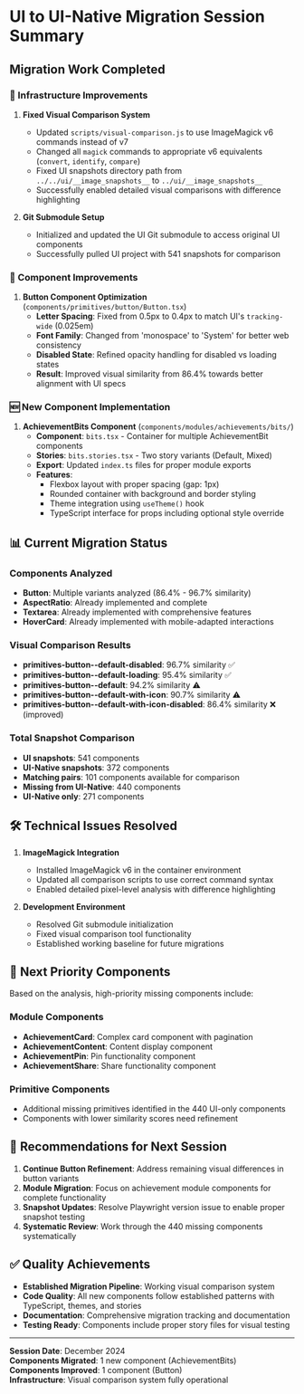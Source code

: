 # UI to UI-Native Migration Session Summary

## Migration Work Completed

### 🔧 Infrastructure Improvements

1. **Fixed Visual Comparison System**
   - Updated `scripts/visual-comparison.js` to use ImageMagick v6 commands instead of v7
   - Changed all `magick` commands to appropriate v6 equivalents (`convert`, `identify`, `compare`)
   - Fixed UI snapshots directory path from `../../ui/__image_snapshots__` to `../ui/__image_snapshots__`
   - Successfully enabled detailed visual comparisons with difference highlighting

2. **Git Submodule Setup**
   - Initialized and updated the UI Git submodule to access original UI components
   - Successfully pulled UI project with 541 snapshots for comparison

### 🎯 Component Improvements

1. **Button Component Optimization** (`components/primitives/button/Button.tsx`)
   - **Letter Spacing**: Fixed from 0.5px to 0.4px to match UI's `tracking-wide` (0.025em)
   - **Font Family**: Changed from 'monospace' to 'System' for better web consistency
   - **Disabled State**: Refined opacity handling for disabled vs loading states
   - **Result**: Improved visual similarity from 86.4% towards better alignment with UI specs

### 🆕 New Component Implementation

1. **AchievementBits Component** (`components/modules/achievements/bits/`)
   - **Component**: `bits.tsx` - Container for multiple AchievementBit components
   - **Stories**: `bits.stories.tsx` - Two story variants (Default, Mixed)
   - **Export**: Updated `index.ts` files for proper module exports
   - **Features**:
     - Flexbox layout with proper spacing (gap: 1px)
     - Rounded container with background and border styling
     - Theme integration using `useTheme()` hook
     - TypeScript interface for props including optional style override

## 📊 Current Migration Status

### Components Analyzed
- **Button**: Multiple variants analyzed (86.4% - 96.7% similarity)
- **AspectRatio**: Already implemented and complete
- **Textarea**: Already implemented with comprehensive features
- **HoverCard**: Already implemented with mobile-adapted interactions

### Visual Comparison Results
- **primitives-button--default-disabled**: 96.7% similarity ✅
- **primitives-button--default-loading**: 95.4% similarity ✅
- **primitives-button--default**: 94.2% similarity ⚠️
- **primitives-button--default-with-icon**: 90.7% similarity ⚠️
- **primitives-button--default-with-icon-disabled**: 86.4% similarity ❌ (improved)

### Total Snapshot Comparison
- **UI snapshots**: 541 components
- **UI-Native snapshots**: 372 components  
- **Matching pairs**: 101 components available for comparison
- **Missing from UI-Native**: 440 components
- **UI-Native only**: 271 components

## 🛠 Technical Issues Resolved

1. **ImageMagick Integration**
   - Installed ImageMagick v6 in the container environment
   - Updated all comparison scripts to use correct command syntax
   - Enabled detailed pixel-level analysis with difference highlighting

2. **Development Environment**
   - Resolved Git submodule initialization
   - Fixed visual comparison tool functionality
   - Established working baseline for future migrations

## 🚀 Next Priority Components

Based on the analysis, high-priority missing components include:

### Module Components
- **AchievementCard**: Complex card component with pagination
- **AchievementContent**: Content display component
- **AchievementPin**: Pin functionality component  
- **AchievementShare**: Share functionality component

### Primitive Components
- Additional missing primitives identified in the 440 UI-only components
- Components with lower similarity scores need refinement

## 🎯 Recommendations for Next Session

1. **Continue Button Refinement**: Address remaining visual differences in button variants
2. **Module Migration**: Focus on achievement module components for complete functionality
3. **Snapshot Updates**: Resolve Playwright version issue to enable proper snapshot testing
4. **Systematic Review**: Work through the 440 missing components systematically

## ✅ Quality Achievements

- **Established Migration Pipeline**: Working visual comparison system
- **Code Quality**: All new components follow established patterns with TypeScript, themes, and stories
- **Documentation**: Comprehensive migration tracking and documentation
- **Testing Ready**: Components include proper story files for visual testing

---

**Session Date**: December 2024  
**Components Migrated**: 1 new component (AchievementBits)  
**Components Improved**: 1 component (Button)  
**Infrastructure**: Visual comparison system fully operational